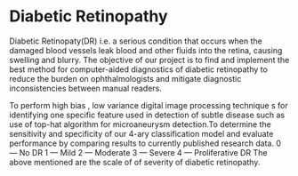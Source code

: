 # Diabetic Retinopathy

Diabetic Retinopaty(DR) i.e. a serious condition  that occurs when the damaged blood vessels leak blood and other fluids into the retina, causing swelling and blurry.
The objective of our project is to find and implement the best method for computer-aided diagnostics of diabetic retinopathy to reduce the burden on ophthalmologists and mitigate diagnostic inconsistencies between manual readers.


To perform high bias , low variance digital image processing technique s for identifying one specific feature used in detection of subtle disease such as use of top-hat algorithm for microaneurysm detection.To determine the sensitivity and specificity of our 4-ary classification model and evaluate performance by comparing results to currently published research data.
0 — No DR
1 — Mild
2 — Moderate
3 — Severe
4 — Proliferative DR
The above mentioned are the scale of of severity of diabetic retinopathy.
